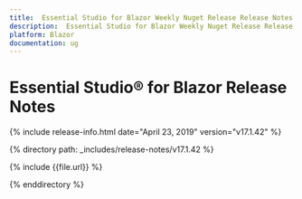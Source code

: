 ```yaml
---
title:  Essential Studio for Blazor Weekly Nuget Release Release Notes  
description:  Essential Studio for Blazor Weekly Nuget Release Release Notes  
platform: Blazor
documentation: ug
---
```


#  Essential Studio&reg; for Blazor  Release Notes  

{% include release-info.html date="April 23, 2019"  version="v17.1.42" %} 

{% directory path: _includes/release-notes/v17.1.42 %}

{% include {{file.url}} %}

{% enddirectory %}

